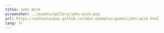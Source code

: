 ```yaml
---
title: John Wick
screenshot: ../assets/gallery/john-wick.png
url: https://achtaitaipai.github.io/odyc-exemples/games/john-wick.html
lang: fr
---
```

